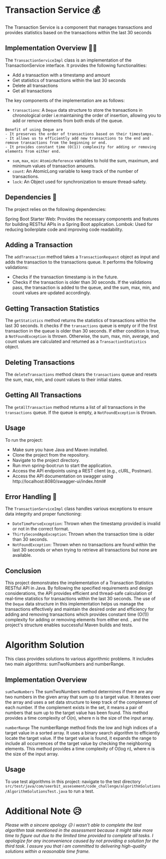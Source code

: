 # Transaction Service 💰
The Transaction Service is a component that manages transactions and provides statistics based on the transactions within the last 30 seconds

## Implementation Overview 👨‍💻
The `TransactionServiceImpl` class is an implementation of the TransactionService interface. It provides the following functionalities:

- Add a transaction with a timestamp and amount
- Get statistics of transactions within the last 30 seconds
- Delete all transactions
- Get all transactions

The key components of the implementation are as follows:

- `transactions`: A `Deque` data structure to store the transactions in chronological order i.e:maintaining the order of insertion, allowing you to add or remove elements from both ends of the queue. 
```
Benefit of using Deque are
- It preserves the order of transactions based on their timestamps.
- It allows us to efficiently add new transactions to the end and remove transactions from the beginning or end.
- It provides constant time (O(1)) complexity for adding or removing elements from either end.
```
- `sum`, `max`, `min`: `AtomicReference` variables to hold the sum, maximum, and minimum values of transaction amounts.
- `count`: An AtomicLong variable to keep track of the number of transactions.
- `lock`: An Object used for synchronization to ensure thread-safety.

## Dependencies 🧪
The project relies on the following dependencies:

Spring Boot Starter Web: Provides the necessary components and features for building RESTful APIs in a Spring Boot application.
Lombok: Used for reducing boilerplate code and improving code readability.

## Adding a Transaction
The `addTransaction` method takes a `TransactionRequest` object as input and adds the transaction to the transactions queue. It performs the following validations:

- Checks if the transaction timestamp is in the future.
- Checks if the transaction is older than 30 seconds.
If the validations pass, the transaction is added to the queue, and the sum, max, min, and count values are updated accordingly.

## Getting Transaction Statistics
The `getStatistics` method returns the statistics of transactions within the last 30 seconds. It checks if the `transactions` queue is empty or if the first transaction in the queue is older than 30 seconds. If either condition is true, a `NotFoundException` is thrown. Otherwise, the sum, max, min, average, and count values are calculated and returned as a `TransactionStatistics` object.

## Deleting Transactions
The `deleteTransactions` method clears the `transactions` queue and resets the sum, max, min, and count values to their initial states.

## Getting All Transactions
The `getAllTransaction` method returns a list of all transactions in the `transactions` queue. If the queue is empty, a `NotFoundException` is thrown.

## Usage
To run the project:

- Make sure you have Java and Maven installed.
- Clone the project from the repository.
- Navigate to the project directory.
- Run mvn spring-boot:run to start the application.
- Access the API endpoints using a REST client (e.g., cURL, Postman).
- Access the API documentation on swagger using  http://localhost:8080/swagger-ui/index.html#

## Error Handling 🐞
The `TransactionServiceImpl` class handles various exceptions to ensure data integrity and proper functioning:

- `DateTimeParseException`: Thrown when the timestamp provided is invalid or not in the correct format.
- `ThirtySecondAgoException`: Thrown when the transaction time is older than 30 seconds.
- `NotFoundException`: Thrown when no transactions are found within the last 30 seconds or when trying to retrieve all transactions but none are available.

## Conclusion
This project demonstrates the implementation of a Transaction Statistics RESTful API in Java. By following the specified requirements and design considerations, the API provides efficient and thread-safe calculation of real-time statistics for transactions within the last 30 seconds. The use of the `Deque` data structure in this implementation helps us manage the transactions effectively and maintain the desired order and efficiency for adding and removing transactions which provides constant time (O(1)) complexity for adding or removing elements from either end. , and the project's structure enables successful Maven builds and tests.

# Algorithm Solution
This class provides solutions to various algorithmic problems. It includes two main algorithms: sumTwoNumbers and numberRange.

## Implementation Overview
`sumTwoNumbers`
The sumTwoNumbers method determines if there are any two numbers in the given array that sum up to a target value. It iterates over the array and uses a set data structure to keep track of the complement of each number. If the complement exists in the set, it means a pair of numbers that sum up to the target value has been found. This method provides a time complexity of O(n), where n is the size of the input array.

`numberRange`
The numberRange method finds the low and high indices of a target value in a sorted array. It uses a binary search algorithm to efficiently locate the target value. If the target value is found, it expands the range to include all occurrences of the target value by checking the neighboring elements. This method provides a time complexity of O(log n), where n is the size of the input array.

## Usage
To use test algorithms in this project:
navigate to the test directory `src/test/java/com/seerbit_assesement/code_challenge/algorithmSolutions/AlgorithmSolutionsTest.java` to run a test.


# Additional Note 😥
_Please with a sincere apology 😥 i wasn't able to complete the last algorithm task mentioned in the assessment because it might take more time to figure out due to the limited time provided to complete all tasks. I apologize for any inconvenience caused by not providing a solution for the third task. I assure you that i am committed to delivering high-quality solutions within a reasonable time frame._

